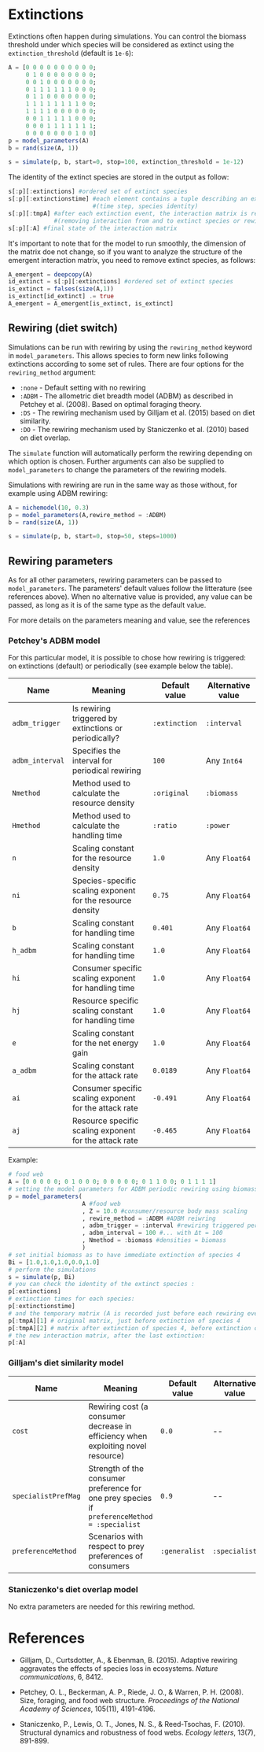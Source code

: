 # Extinctions

Extinctions often happen during simulations. You can control the biomass
threshold under which species will be considered as extinct using the 
`extinction_threshold` (default is `1e-6`): 

```julia 
A = [0 0 0 0 0 0 0 0 0 0; 
     0 1 0 0 0 0 0 0 0 0; 
     0 0 1 0 0 0 0 0 0 0; 
     0 1 1 1 1 1 1 0 0 0; 
     0 1 1 0 0 0 0 0 0 0; 
     1 1 1 1 1 1 1 1 0 0; 
     1 1 1 1 0 0 0 0 0 0; 
     0 0 1 1 1 1 1 0 0 0; 
     0 0 0 1 1 1 1 1 1 1; 
     0 0 0 0 0 0 0 1 0 0]
p = model_parameters(A)
b = rand(size(A, 1))

s = simulate(p, b, start=0, stop=100, extinction_threshold = 1e-12)
```

The identity of the extinct species are stored in the output as follow: 

```julia 
s[:p][:extinctions] #ordered set of extinct species 
s[:p][:extinctionstime] #each element contains a tuple describing an extinction event as follows:
                        #(time step, species identity)
s[:p][:tmpA] #after each extinction event, the interaction matrix is recalculated 
             #(removing interaction from and to extinct species or rewiring the matrix if rewiring is turned on)
s[:p][:A] #final state of the interaction matrix
```

It's important to note that for the model to run smoothly, the dimension of the
matrix doe not change, so if you want to analyze the structure of the emergent 
interaction matrix, you need to remove extinct species, as follows: 

```julia 
A_emergent = deepcopy(A)
id_extinct = s[:p][:extinctions] #ordered set of extinct species 
is_extinct = falses(size(A,1))
is_extinct[id_extinct] .= true
A_emergent = A_emergent[is_extinct, is_extinct]
```

## Rewiring (diet switch)

Simulations can be run with rewiring by using the `rewiring_method`
keyword in `model_parameters`.
This allows species to form new links following extinctions according to some
set of rules.
There are four options for the `rewiring_method` argument:

* `:none` - Default setting with no rewiring
* `:ADBM` - The allometric diet breadth model (ADBM) as described in Petchey et al. (2008). Based on optimal foraging theory.
* `:DS` - The rewiring mechanism used by Gilljam et al. (2015) based on diet similarity.
* `:DO` - The rewiring mechanism used by Staniczenko et al. (2010) based on diet overlap.

The `simulate` function will automatically perform the rewiring depending on
which option is chosen. Further arguments can also be supplied to
`model_parameters` to change the parameters of the rewiring models.

Simulations with rewiring are run in the same way as those without, for example using ADBM rewiring:

```julia
A = nichemodel(10, 0.3)
p = model_parameters(A,rewire_method = :ADBM)
b = rand(size(A, 1))

s = simulate(p, b, start=0, stop=50, steps=1000)
```

## Rewiring parameters

As for all other parameters, rewiring parameters can be passed to `model_parameters`. The parameters' default values follow the litterature (see references above). When no alternative value is provided, any value can be passed, as long as it is of the same type as the default value.

For more details on the parameters meaning and value, see the references

### Petchey's ADBM model

For this particular model, it is possible to chose how rewiring is triggered: on extinctions (default) or periodically (see example below the table).

| Name            | Meaning                                                    | Default value | Alternative value |
| --------------- | ---------------------------------------------------------- | ------------- | ----------------- |
| `adbm_trigger`  | Is rewiring triggered by extinctions or periodically?      | `:extinction` | `:interval`       |
| `adbm_interval` | Specifies the interval for periodical rewiring             | `100`         | Any `Int64`       |
| `Nmethod`       | Method used to calculate the resource density              | `:original`   | `:biomass`        |
| `Hmethod`       | Method used to calculate the handling time                 | `:ratio`      | `:power`          |
| `n`             | Scaling constant for the resource density                  | `1.0`         | Any `Float64`     |
| `ni`            | Species-specific scaling exponent for the resource density | `0.75`        | Any `Float64`     |
| `b`             | Scaling constant for handling time                         | `0.401`       | Any `Float64`     |
| `h_adbm`        | Scaling constant for handling time                         | `1.0`         | Any `Float64`     |
| `hi`            | Consumer specific scaling exponent for handling time       | `1.0`         | Any `Float64`     |
| `hj`            | Resource specific scaling constant for handling time       | `1.0`         | Any `Float64`     |
| `e`             | Scaling constant for the net energy gain                   | `1.0`         | Any `Float64`     |
| `a_adbm`        | Scaling constant for the attack rate                       | `0.0189`      | Any `Float64`     |
| `ai`            | Consumer specific scaling exponent for the attack rate     | `-0.491`      | Any `Float64`     |
| `aj`            | Resource specific scaling exponent for the attack rate     | `-0.465`      | Any `Float64`     |

Example:

```julia
# food web
A = [0 0 0 0 0; 0 1 0 0 0; 0 0 0 0 0; 0 1 1 0 0; 0 1 1 1 1]
# setting the model parameters for ADBM periodic rewiring using biomass to calculate resource densities
p = model_parameters(
                     A #food web
                     , Z = 10.0 #consumer/resource body mass scaling
                     , rewire_method = :ADBM #ADBM reiwring
                     , adbm_trigger = :interval #rewiring triggered periodically ...
                     , adbm_interval = 100 #... with Δt = 100
                     , Nmethod = :biomass #densities = biomass
                     )
# set initial biomass as to have immediate extinction of species 4
Bi = [1.0,1.0,1.0,0.0,1.0]
# perform the simulations
s = simulate(p, Bi)
# you can check the identity of the extinct species :
p[:extinctions]
# extinction times for each species:
p[:extinctionstime]
# and the temporary matrix (A is recorded just before each rewiring event)
p[:tmpA][1] # original matrix, just before extinction of species 4
p[:tmpA][2] # matrix after extinction of species 4, before extinction of species 2
# the new interaction matrix, after the last extinction:
p[:A]
```

### Gilljam's diet similarity model

| Name                | Meaning                                                                                      | Default value | Alternative value |
| ------------------- | -------------------------------------------------------------------------------------------- | ------------- | ----------------- |
| `cost`              | Rewiring cost (a consumer decrease in efficiency when exploiting novel resource)             | `0.0`         | --                |
| `specialistPrefMag` | Strength of the consumer preference for one prey species if `preferenceMethod = :specialist` | `0.9`         | --                |
| `preferenceMethod`  | Scenarios with respect to prey preferences of consumers                                      | `:generalist` | `:specialist`     |

### Staniczenko's diet overlap model

No extra parameters are needed for this rewiring method.

# References

- Gilljam, D., Curtsdotter, A., & Ebenman, B. (2015). Adaptive rewiring aggravates the effects of species loss in ecosystems. *Nature communications*, 6, 8412.

- Petchey, O. L., Beckerman, A. P., Riede, J. O., & Warren, P. H. (2008). Size, foraging, and food web structure. *Proceedings of the National Academy of Sciences*, 105(11), 4191-4196.

- Staniczenko, P., Lewis, O. T., Jones, N. S., & Reed‐Tsochas, F. (2010). Structural dynamics and robustness of food webs. *Ecology letters*, 13(7), 891-899.
